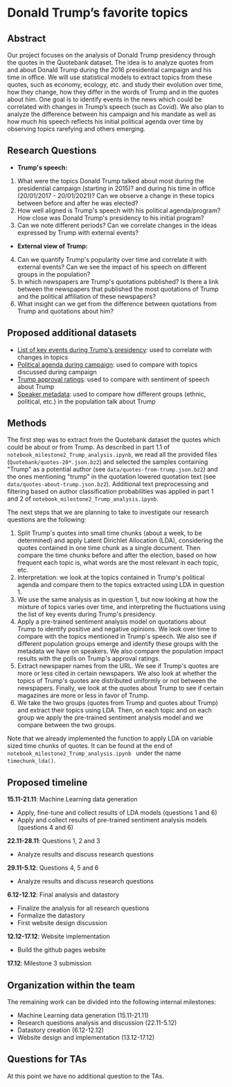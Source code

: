 # Donald Trump’s favorite topics

## Abstract

Our project focuses on the analysis of Donald Trump presidency through the quotes in the Quotebank dataset. The idea is to analyze quotes from and about Donald Trump during the 2016 presidential campaign and his time in office. We will use statistical models to extract topics from these quotes, such as economy, ecology, etc. and study their evolution over time, how they change, how they differ in the words of Trump and in the quotes about him. One goal is to identify events in the news which could be correlated with changes in Trump’s speech (such as Covid). We also plan to analyze the difference between his campaign and his mandate as well as how much his speech reflects his initial political agenda over time by observing topics rarefying and others emerging.

## Research Questions
- **Trump's speech:**
1. What were the topics Donald Trump talked about most during the presidential campaign (starting in 2015)? and during his time in office (20/01/2017 - 20/01/2021)? Can we observe a change in these topics between before and after he was elected?
2. How well aligned is Trump's speech with his political agenda/program? How close was Donald Trump's presidency to his initial program?
3. Can we note different periods? Can we correlate changes in the ideas expressed by Trump with external events?  

- **External view of Trump:**
4. Can we quantify Trump's popularity over time and correlate it with external events? Can we see the impact of his speech on different groups in the population?
5. In which newspapers are Trump's quotations published? Is there a link between the newspapers that published the most quotations of Trump and the political affiliation of these newspapers?
6. What insight can we get from the difference between quotations from Trump and quotations about him?

## Proposed additional datasets
- [List of key events during Trump's presidency](https://millercenter.org/president/trump/key-events): used to correlate with changes in topics
- [Political agenda during campaign](https://ballotpedia.org/Donald_Trump_presidential_campaign,_2020): used to compare with topics discussed during campaign
- [Trump approval ratings](https://projects.fivethirtyeight.com/trump-approval-ratings/): used to compare with sentiment of speech about Trump
- [Speaker metadata](https://drive.google.com/drive/folders/1VAFHacZFh0oxSxilgNByb1nlNsqznUf0): used to compare how different groups (ethnic, political, etc.) in the population talk about Trump

## Methods

The first step was to extract from the Quotebank dataset the quotes which could be about or from Trump. As described in part 1.1 of `notebook_milestone2_Trump_analysis.ipynb`, we read all the provided files (`Quotebank/quotes-20*.json.bz2`) and selected the samples containing "Trump" as a potential author (see `data/quotes-from-trump.json.bz2`) and the ones mentioning "trump" in the quotation lowered quotation text (see `data/quotes-about-trump.json.bz2`). Additional text preprocessing and filtering based on author classification probabilities was applied in part 1 and 2 of `notebook_milestone2_Trump_analysis.ipynb`.

The next steps that we are planning to take to investigate our research questions are the following:

1. Split Trump's quotes into small time chunks (about a week, to be determined) and apply Latent Dirichlet Allocation (LDA), considering the quotes contained in one time chunk as a single document. Then compare the time chunks before and after the election, based on how frequent each topic is, what words are the most relevant in each topic, etc.
2. Interpretation: we look at the topics contained in Trump's political agenda and compare them to the topics extracted using LDA in question 1.
3. We use the same analysis as in question 1, but now looking at how the mixture of topics varies over time, and interpreting the fluctuations using the list of key events during Trump's presidency.
4. Apply a pre-trained sentiment analysis model on quotations about Trump to identify positive and negative opinions. We look over time to compare with the topics mentioned in Trump's speech. We also see if different population groups emerge and identify these groups with the metadata we have on speakers. We also compare the population impact results with the polls on Trump's approval ratings. 
5. Extract newspaper names from the URL. We see if Trump's quotes are more or less cited in certain newspapers. We also look at whether the topics of Trump's quotes are distributed uniformly or not between the newspapers. Finally, we look at the quotes about Trump to see if certain magazines are more or less in favor of Trump. 
6. We take the two groups (quotes from Trump and quotes about Trump) and extract their topics using LDA. Then, on each topic and on each group we apply the pre-trained sentiment analysis model and we compare between the two groups.

Note that we already implemented the function to apply LDA on variable sized time chunks of quotes. It can be found at the end of  `notebook_milestone2_Trump_analysis.ipynb ` under the name `timechunk_lda()`.

## Proposed timeline

**15.11-21.11**: Machine Learning data generation

- Apply, fine-tune and collect results of LDA models (questions 1 and 6)
- Apply and collect results of pre-trained sentiment analysis models (questions 4 and 6)

**22.11-28.11**: Questions 1, 2 and 3

- Analyze results and discuss research questions

**29.11-5.12**: Questions 4, 5 and 6

- Analyze results and discuss research questions

**6.12-12.12**: Final analysis and datastory

- Finalize the analysis for all research questions
- Formalize the datastory
- First website design discussion

**12.12-17.12**: Website implementation

- Build the github pages website

**17.12**: Milestone 3 submission

## Organization within the team

The remaining work can be divided into the following internal milestones:

- Machine Learning data generation (15.11-21.11)
- Research questions analysis and discussion (22.11-5.12)
- Datastory creation (6.12-12.12)
- Website design and implementation (13.12-17.12)

## Questions for TAs

At this point we have no additional question to the TAs.